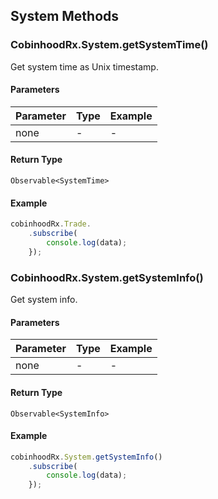 ## System Methods

### CobinhoodRx.System.getSystemTime()

Get system time as Unix timestamp.

#### Parameters

| Parameter | Type | Example |
| --------- | ---- | ------- |
| none      | -    | -       |


#### Return Type
`Observable<SystemTime>`

#### Example
```js
cobinhoodRx.Trade.
	.subscribe(
		console.log(data);
	});
```



### CobinhoodRx.System.getSystemInfo()

Get system info.

#### Parameters

| Parameter | Type | Example |
| --------- | ---- | ------- |
| none      | -    | -       |


#### Return Type
`Observable<SystemInfo>`

#### Example
```js
cobinhoodRx.System.getSystemInfo()
    .subscribe(
        console.log(data);
    });
```

